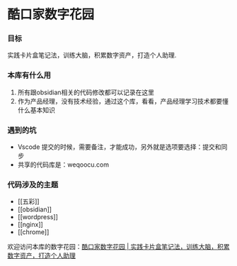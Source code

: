 # 酷口家数字花园

### 目标
实践卡片盒笔记法，训练大脑，积累数字资产，打造个人助理.

### 本库有什么用

1. 所有跟obsidian相关的代码修改都可以记录在这里
2. 作为产品经理，没有技术经验，通过这个库，看看，产品经理学习技术都要懂什么基本知识


### 遇到的坑

- Vscode 提交的时候，需要备注，才能成功，另外就是选项要选择：提交和同步
- 共享的代码库是：weqoocu.com 

### 代码涉及的主题

- [[五彩]]
- [[obsidian]]
- [[wordpress]]
- [[nginx]]
- [[chrome]]

欢迎访问本库的数字花园：[酷口家数字花园 | 实践卡片盒笔记法，训练大脑，积累数字资产，打造个人助理](https://www.weqoocu.com/)
